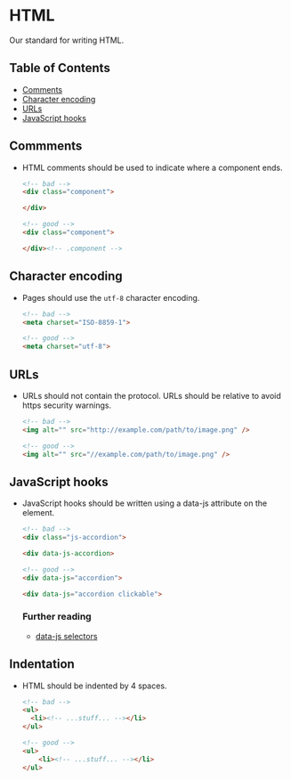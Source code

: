 # HTML

Our standard for writing HTML.


## Table of Contents

- [Comments](#comments)
- [Character encoding](#character-encoding)
- [URLs](#urls)
- [JavaScript hooks](#javascript-hooks)


## Commments

- HTML comments should be used to indicate where a component ends.

    ```html
    <!-- bad -->
    <div class="component">

    </div>

    <!-- good -->
    <div class="component">

    </div><!-- .component -->
    ```

## Character encoding

- Pages should use the `utf-8` character encoding.

    ```html
    <!-- bad -->
    <meta charset="ISO-8859-1">

    <!-- good -->
    <meta charset="utf-8">
    ```


## URLs

- URLs should not contain the protocol. URLs should be relative to avoid https security warnings.

    ```html
    <!-- bad -->
    <img alt="" src="http://example.com/path/to/image.png" />

    <!-- good -->
    <img alt="" src="//example.com/path/to/image.png" />
    ```


## JavaScript hooks

- JavaScript hooks should be written using a data-js attribute on the element.

    ```html
    <!-- bad -->
    <div class="js-accordion">

    <div data-js-accordion>

    <!-- good -->
    <div data-js="accordion">

    <div data-js="accordion clickable">
    ```

    ### Further reading

    - [data-js selectors](https://toddmotto.com/data-js-selectors-enhancing-html5-development-by-separating-css-from-javascript/)


## Indentation

- HTML should be indented by 4 spaces.

    ```html
    <!-- bad -->
    <ul>
      <li><!-- ...stuff... --></li>
    </ul>

    <!-- good -->
    <ul>
        <li><!-- ...stuff... --></li>
    </ul>
    ```